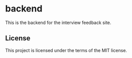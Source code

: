 # backend

This is the backend for the interview feedback site.

## License

This project is licensed under the terms of the MIT license.
